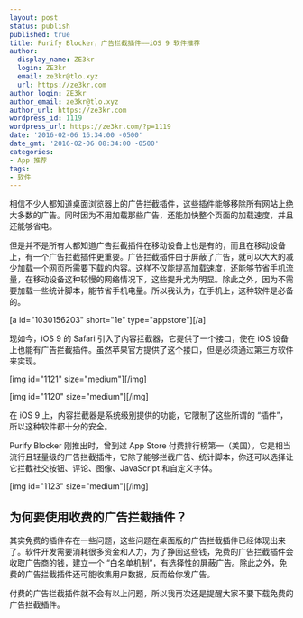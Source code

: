```yaml
---
layout: post
status: publish
published: true
title: Purify Blocker，广告拦截插件——iOS 9 软件推荐
author:
  display_name: ZE3kr
  login: ZE3kr
  email: ze3kr@tlo.xyz
  url: https://ze3kr.com
author_login: ZE3kr
author_email: ze3kr@tlo.xyz
author_url: https://ze3kr.com
wordpress_id: 1119
wordpress_url: https://ze3kr.com/?p=1119
date: '2016-02-06 16:34:00 -0500'
date_gmt: '2016-02-06 08:34:00 -0500'
categories:
- App 推荐
tags:
- 软件
---
```

<p>相信不少人都知道桌面浏览器上的广告拦截插件，这些插件能够移除所有网站上绝大多数的广告。同时因为不用加载那些广告，还能加快整个页面的加载速度，并且还能够省电。</p>
<p>但是并不是所有人都知道广告拦截插件在移动设备上也是有的，而且在移动设备上，有一个广告拦截插件更重要。广告拦截插件由于屏蔽了广告，就可以大大的减少加载一个网页所需要下载的内容。这样不仅能提高加载速度，还能够节省手机流量，在移动设备这种较慢的网络情况下，这些提升尤为明显。除此之外，因为不需要加载一些统计脚本，能节省手机电量。所以我认为，在手机上，这种软件是必备的。</p>
<p>[a id="1030156203" short="1e" type="appstore"][/a]</p>
<p>现如今，iOS 9 的 Safari 引入了内容拦截器，它提供了一个接口，使在 iOS 设备上也能有广告拦截插件。虽然苹果官方提供了这个接口，但是必须通过第三方软件来实现。</p>
<p><!--more--></p>
<p>[img id="1121" size="medium"][/img]</p>
<p>[img id="1120" size="medium"][/img]</p>
<p>在 iOS 9 上，内容拦截器是系统级别提供的功能，它限制了这些所谓的 “插件”，所以这种软件都十分的安全。</p>
<p>Purify Blocker 刚推出时，曾到过 App Store 付费排行榜第一（美国）。它是相当流行且轻量级的广告拦截插件，它除了能够拦截广告、统计脚本，你还可以选择让它拦截社交按钮、评论、图像、JavaScript 和自定义字体。</p>
<p>[img id="1123" size="medium"][/img]</p>
<h2>为何要使用收费的广告拦截插件？</h2>
<p>其实免费的插件存在一些问题，这些问题在桌面版的广告拦截插件已经体现出来了。软件开发需要消耗很多资金和人力，为了挣回这些钱，免费的广告拦截插件会收取广告商的钱，建立一个 “白名单机制”，有选择性的屏蔽广告。除此之外，免费的广告拦截插件还可能收集用户数据，反而给你发广告。</p>
<p>付费的广告拦截插件就不会有以上问题，所以我再次还是提醒大家不要下载免费的广告拦截插件。</p>
